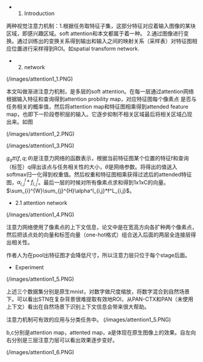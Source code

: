 * 1. Introduction

两种视觉注意力机制：1.根据任务取特征子集，这部分特征对应着输入图像的某块区域，即感兴趣区域。soft attention和本文都属于着一种。
2.通过图像进行变换。通过训练出的变换关系得到输出和输入之间的映射关系（采样表）对特征图相应位置进行采样得到ROI。如spatial transform network.

* 2. network

(/images/attention1_1.PNG)

本文叫做渐进注意力机制，是多层的soft attention。在每一层通过attention网络根据输入特征和查询得到attention probility map，对应特征图每个像素点
是否与任务相关的概率值，然后将attention map和特征图相乘得到attended feature map，也即下一阶段卷积层的输入。它逐步抑制不相关区域最后将相关区域凸现出来。如图

(/images/attention1_2.PNG)

(/images/attention1_3.PNG)

$g_att(f,q;\theta)$是注意力网络的函数表示，根据当前特征图某个位置的特征f和查询（标签）q得出该点与任务相关性的大小，$\theta$是网络参数。将得出的值送入softmax归一化得到权重值。然后权重和特征图相乘获得过滤后的attended特征图，$\alpha^l_{i,j} * f^l_{i,j}$。最后一层的时候对所有像素点求和得到1x1xC的向量。$\sum_{i}^{W}\sum_{j}^{H}\alpha^l_{i,j}*f^L_{i,j}$。

* 2.1 attention network

(/images/attention1_4.PNG)

注意力网络使用了像素点的上下文信息，论文中是在宽高方向各扩种两个像素点，然后把该点处的向量和标签向量（one-hot格式）组合送入后面的两层全连接层得出相关性。

作者人为在pool出特征图才会降低尺寸，所以注意力层只位于每个stage后面。

* Experiment

(/images/attention1_5.PNG)

上述三个数据集分别是原生mnist，对数字做尺度缩放，将数字混合到自然场景下。可以看出STN在复杂背景很难提取有效地ROI，从PAN-CTX和PAN（未使用上下文）看出在自然场景下识别上下文信息会带来很大帮助。

注意力机制可有效的应用与分类任务中。
(/images/attention1_5.PNG)

b,c分别是attention map，attented map，a是体现在原生图像上的效果。自左向右分别是三层注意力层可以看出效果逐步变好。

(/images/attention1_6.PNG)
